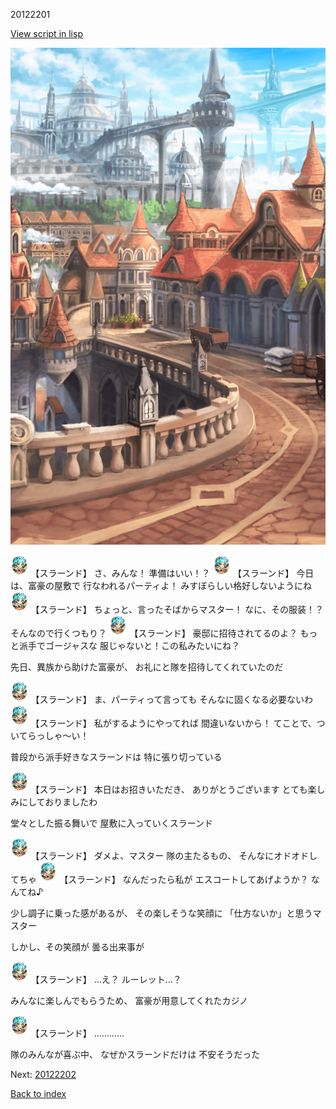 20122201

[View script in lisp](../scripts/20122201.txt)

![town.png](../images/backgrounds/town.png)

<img src="../images/units/201221.png" alt="201221.png" height="34"/>
【スラーンド】
さ、みんな！
準備はいい！？

<img src="../images/units/201221.png" alt="201221.png" height="34"/>
【スラーンド】
今日は、富豪の屋敷で
行なわれるパーティよ！
みすぼらしい格好しないようにね

<img src="../images/units/201221.png" alt="201221.png" height="34"/>
【スラーンド】
ちょっと、言ったそばからマスター！
なに、その服装！？
そんなので行くつもり？

<img src="../images/units/201221.png" alt="201221.png" height="34"/>
【スラーンド】
豪邸に招待されてるのよ？
もっと派手でゴージャスな
服じゃないと！この私みたいにね？

先日、異族から助けた富豪が、
お礼にと隊を招待してくれていたのだ

<img src="../images/units/201221.png" alt="201221.png" height="34"/>
【スラーンド】
ま、パーティって言っても
そんなに固くなる必要ないわ

<img src="../images/units/201221.png" alt="201221.png" height="34"/>
【スラーンド】
私がするようにやってれば
間違いないから！
てことで、ついてらっしゃ〜い！

普段から派手好きなスラーンドは
特に張り切っている

<img src="../images/units/201221.png" alt="201221.png" height="34"/>
【スラーンド】
本日はお招きいただき、
ありがとうございます
とても楽しみにしておりましたわ

堂々とした振る舞いで
屋敷に入っていくスラーンド

<img src="../images/units/201221.png" alt="201221.png" height="34"/>
【スラーンド】
ダメよ、マスター
隊の主たるもの、
そんなにオドオドしてちゃ

<img src="../images/units/201221.png" alt="201221.png" height="34"/>
【スラーンド】
なんだったら私が
エスコートしてあげようか？
なんてね♪

少し調子に乗った感があるが、
その楽しそうな笑顔に
「仕方ないか」と思うマスター

しかし、その笑顔が
曇る出来事が

<img src="../images/units/201221.png" alt="201221.png" height="34"/>
【スラーンド】
…え？
ルーレット…？

みんなに楽しんでもらうため、
富豪が用意してくれたカジノ

<img src="../images/units/201221.png" alt="201221.png" height="34"/>
【スラーンド】
…………

隊のみんなが喜ぶ中、
なぜかスラーンドだけは
不安そうだった

Next: [20122202](20122202.md)

[Back to index](index.md)
